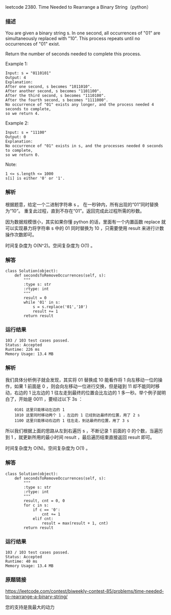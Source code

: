 leetcode  2380. Time Needed to Rearrange a Binary String（python）




### 描述


You are given a binary string s. In one second, all occurrences of "01" are simultaneously replaced with "10". This process repeats until no occurrences of "01" exist.

Return the number of seconds needed to complete this process.


Example 1:

	Input: s = "0110101"
	Output: 4
	Explanation: 
	After one second, s becomes "1011010".
	After another second, s becomes "1101100".
	After the third second, s becomes "1110100".
	After the fourth second, s becomes "1111000".
	No occurrence of "01" exists any longer, and the process needed 4 seconds to complete,
	so we return 4.

	
Example 2:

	Input: s = "11100"
	Output: 0
	Explanation:
	No occurrence of "01" exists in s, and the processes needed 0 seconds to complete,
	so we return 0.




Note:

	1 <= s.length <= 1000
	s[i] is either '0' or '1'.


### 解析

根据题意，给定一个二进制字符串 s 。 在一秒钟内，所有出现的“01”同时替换为“10”。 重复此过程，直到不存在“01”。返回完成此过程所需的秒数。

因为数据规模很小，其实如果你懂 python 的话，里面有一个内置函数 replace 就可以实现暴力将字符串 s 中的 01 同时替换为 10 ，只需要使用 result 来进行计数操作次数即可。

时间复杂度为 O(N^2)。空间复杂度为 O(1) 。

### 解答

	class Solution(object):
	    def secondsToRemoveOccurrences(self, s):
	        """
	        :type s: str
	        :rtype: int
	        """
	        result = 0
	        while '01' in s:
	            s = s.replace('01','10')
	            result += 1
	        return result

### 运行结果

	
	103 / 103 test cases passed.
	Status: Accepted
	Runtime: 226 ms
	Memory Usage: 13.4 MB

### 解析

我们具体分析例子就会发现，其实将 01 替换成 10 能看作将 1 向左移动一位的操作，如果 1 前面是 0 ，则会向左移动一位进行交换，但是碰到 11 却不能同时移动，右边的 1 比左边的 1 往左走到最终的位置会比左边的 1 多一秒。举个例子就明白了，开始是 0011 ，要经过以下 3s ：

		0101 这里只能移动左边的 1
		1010 这里同时移动两个 1 ，左边的 1 已经到达最终的位置，用了 2 s
		1100 这里只能移动右边的 1 往左走，到达最终的位置，用了 3 s
		
所以我们根据上面的思路从左到右遍历 s ，不断记录 1 前面的 0 的个数，当遍历到 1 ，就更新所用的最小时间 result ，最后遍历结束直接返回 result 即可。

时间复杂度为 O(N)。空间复杂度为 O(1) 。

### 解答

	class Solution(object):
	    def secondsToRemoveOccurrences(self, s):
	        """
	        :type s: str
	        :rtype: int
	        """
	        result, cnt = 0, 0
	        for c in s:
	            if c == '0': 
	                cnt += 1
	            elif cnt: 
	                result = max(result + 1, cnt)
	        return result
	


### 运行结果

	103 / 103 test cases passed.
	Status: Accepted
	Runtime: 40 ms
	Memory Usage: 13.4 MB

### 原题链接


https://leetcode.com/contest/biweekly-contest-85/problems/time-needed-to-rearrange-a-binary-string/

您的支持是我最大的动力
